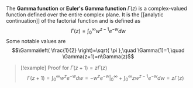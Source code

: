 The **Gamma function** or **Euler's Gamma function** $\Gamma(z)$ is a complex-valued function defined over the entire complex plane. It is the [[analytic continuation]] of the factorial function and is defined as
$$\Gamma(z)=\int_{0}^{\infty}w^{z-1}e^{-w}dw$$
Some notable values are
$$\Gamma\left( \frac{1}{2} \right)=\sqrt{ \pi },\quad \Gamma(1)=1,\quad \Gamma(z+1)=n\Gamma(z)$$

> [!example] Proof for $\Gamma(z+1)=z\Gamma(z)$
> $$\Gamma(z+1)=\int_{0}^{\infty}w^{z}e^{-w}dw=-w^{z}e^{-w}|_{0}^{\infty}+\int_{0}^{\infty}zw^{z-1}e^{-w}dw=z\Gamma(z)$$
